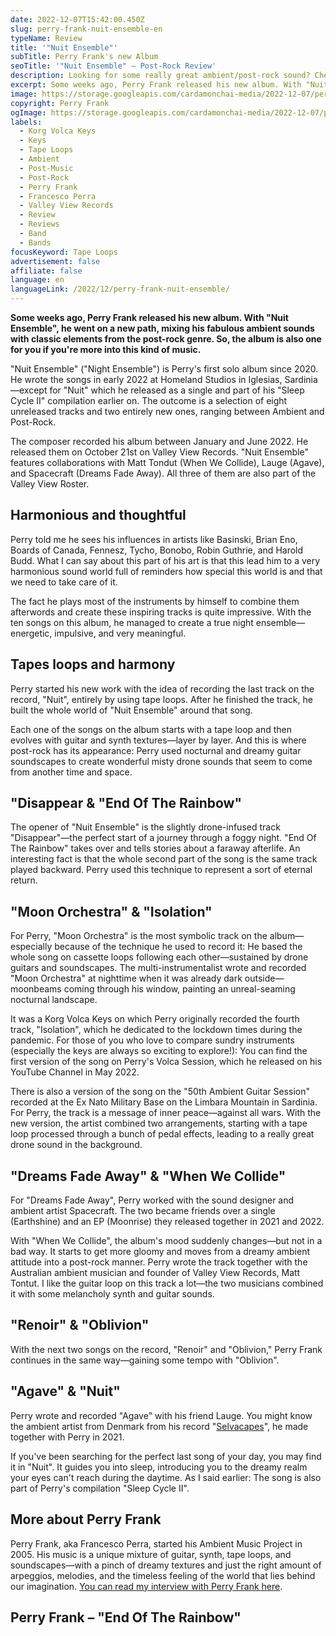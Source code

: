 ```yaml
---
date: 2022-12-07T15:42:00.450Z
slug: perry-frank-nuit-ensemble-en
typeName: Review
title: '"Nuit Ensemble"'
subTitle: Perry Frank's new Album
seoTitle: '"Nuit Ensemble" – Post-Rock Review'
description: Looking for some really great ambient/post-rock sound? Check out my review of Perry Frank's album "Nuit Ensemble".
excerpt: Some weeks ago, Perry Frank released his new album. With "Nuit Ensemble", he went on a new path, mixing his fabulous ambient sounds with classic elements from the post-rock genre. So, the album is also one for you if you're more into this kind of music.
image: https://storage.googleapis.com/cardamonchai-media/2022-12-07/perry-frank-nuit-ensemble-jpg-imagine-086888_315463_1024_768/640.webp
copyright: Perry Frank
ogImage: https://storage.googleapis.com/cardamonchai-media/2022-12-07/perry-frank-nuit-ensemble-og-jpg-imagine-281818_334f5c_1200_628/640.webp
labels:
  - Korg Volca Keys
  - Keys
  - Tape Loops
  - Ambient
  - Post-Music
  - Post-Rock
  - Perry Frank
  - Francesco Perra
  - Valley View Records
  - Review
  - Reviews
  - Band
  - Bands
focusKeyword: Tape Loops
advertisement: false
affiliate: false
language: en
languageLink: /2022/12/perry-frank-nuit-ensemble/
---
```


**Some weeks ago, Perry Frank released his new album. With "Nuit Ensemble", he went on a new path, mixing his fabulous ambient sounds with classic elements from the post-rock genre. So, the album is also one for you if you're more into this kind of music.**

"Nuit Ensemble" ("Night Ensemble") is Perry's first solo album since 2020. He wrote the songs in early 2022 at Homeland Studios in Iglesias, Sardinia—except for "Nuit" which he released as a single and part of his "Sleep Cycle II" compilation earlier on. The outcome is a selection of eight unreleased tracks and two entirely new ones, ranging between Ambient and Post-Rock.

The composer recorded his album between January and June 2022. He released them on October 21st on Valley View Records. "Nuit Ensemble" features collaborations with Matt Tondut (When We Collide), Lauge (Agave), and Spacecraft (Dreams Fade Away). All three of them are also part of the Valley View Roster.

## Harmonious and thoughtful

Perry told me he sees his influences in artists like Basinski, Brian Eno, Boards of Canada, Fennesz, Tycho, Bonobo, Robin Guthrie, and Harold Budd. What I can say about this part of his art is that this lead him to a very harmonious sound world full of reminders how special this world is and that we need to take care of it.

The fact he plays most of the instruments by himself to combine them afterwords and create these inspiring tracks is quite impressive. With the ten songs on this album, he managed to create a true night ensemble—energetic, impulsive, and very meaningful.

## Tapes loops and harmony

Perry started his new work with the idea of recording the last track on the record, "Nuit", entirely by using tape loops. After he finished the track, he built the whole world of "Nuit Ensemble" around that song.

Each one of the songs on the album starts with a tape loop and then evolves with guitar and synth textures—layer by layer. And this is where post-rock has its appearance: Perry used nocturnal and dreamy guitar soundscapes to create wonderful misty drone sounds that seem to come from another time and space.

## "Disappear & "End Of The Rainbow"

The opener of "Nuit Ensemble" is the slightly drone-infused track "Disappear"—the perfect start of a journey through a foggy night. "End Of The Rainbow" takes over and tells stories about a faraway afterlife. An interesting fact is that the whole second part of the song is the same track played backward. Perry used this technique to represent a sort of eternal return.

## "Moon Orchestra" & "Isolation"

For Perry, "Moon Orchestra" is the most symbolic track on the album—especially because of the technique he used to record it: He based the whole song on cassette loops following each other—sustained by drone guitars and soundscapes. The multi-instrumentalist wrote and recorded "Moon Orchestra" at nighttime when it was already dark outside—moonbeams coming through his window, painting an unreal-seaming nocturnal landscape.

It was a Korg Volca Keys on which Perry originally recorded the fourth track, "Isolation", which he dedicated to the lockdown times during the pandemic. For those of you who love to compare sundry instruments (especially the keys are always so exciting to explore!): You can find the first version of the song on Perry's Volca Session, which he released on his YouTube Channel in May 2022.

There is also a version of the song on the "50th Ambient Guitar Session" recorded at the Ex Nato Military Base on the Limbara Mountain in Sardinia. For Perry, the track is a message of inner peace—against all wars. With the new version, the artist combined two arrangements, starting with a tape loop processed through a bunch of pedal effects, leading to a really great drone sound in the background.

## "Dreams Fade Away" & "When We Collide"

For "Dreams Fade Away", Perry worked with the sound designer and ambient artist Spacecraft. The two became friends over a single (Earthshine) and an EP (Moonrise) they released together in 2021 and 2022.

With "When We Collide", the album's mood suddenly changes—but not in a bad way. It starts to get more gloomy and moves from a dreamy ambient attitude into a post-rock manner. Perry wrote the track together with the Australian ambient musician and founder of Valley View Records, Matt Tontut. I like the guitar loop on this track a lot—the two musicians combined it with some melancholy synth and guitar sounds.

## "Renoir" & "Oblivion"

With the next two songs on the record, "Renoir" and "Oblivion," Perry Frank continues in the same way—gaining some tempo with "Oblivion".

## "Agave" & "Nuit"

Perry wrote and recorded "Agave" with his friend Lauge. You might know the ambient artist from Denmark from his record "[Selvacapes](/2021/07/perry-frank-lauge-selvascapes/)", he made together with Perry in 2021.

If you've been searching for the perfect last song of your day, you may find it in "Nuit". It guides you into sleep, introducing you to the dreamy realm your eyes can't reach during the daytime. As I said earlier: The song is also part of Perry's compilation "Sleep Cycle II".

## More about Perry Frank

Perry Frank, aka Francesco Perra, started his Ambient Music Project in 2005. His music is a unique mixture of guitar, synth, tape loops, and soundscapes—with a pinch of dreamy textures and just the right amount of arpeggios, melodies, and the timeless feeling of the world that lies behind our imagination. [You can read my interview with Perry Frank here](/2020/11/perry-frank-interview-en).

## Perry Frank – "End Of The Rainbow"

<YouTube id="mScYsCJb4uQ" />
